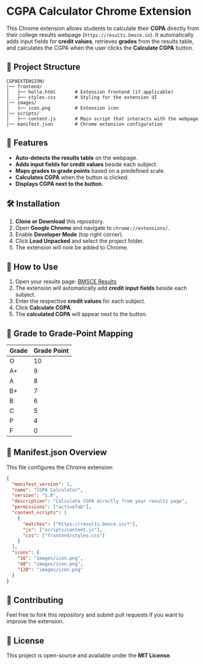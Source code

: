 # CGPA Calculator Chrome Extension

This Chrome extension allows students to calculate their **CGPA** directly from their college results webpage (`https://results.bmsce.in`). It automatically adds input fields for **credit values**, retrieves **grades** from the results table, and calculates the CGPA when the user clicks the **Calculate CGPA** button.

## 📂 Project Structure

```
CGPAEXTENSION/
│── frontend/
│   ├── hello.html       # Extension frontend (if applicable)
│   ├── styles.css       # Styling for the extension UI
│── images/
│   ├── icon.png         # Extension icon
│── scripts/
│   ├── content.js       # Main script that interacts with the webpage
│── manifest.json        # Chrome extension configuration
```

## 🚀 Features

- **Auto-detects the results table** on the webpage.
- **Adds input fields for credit values** beside each subject.
- **Maps grades to grade points** based on a predefined scale.
- **Calculates CGPA** when the button is clicked.
- **Displays CGPA next to the button**.

## 🛠 Installation

1. **Clone or Download** this repository.
2. Open **Google Chrome** and navigate to `chrome://extensions/`.
3. Enable **Developer Mode** (top right corner).
4. Click **Load Unpacked** and select the project folder.
5. The extension will now be added to Chrome.

## 📌 How to Use

1. Open your results page: [BMSCE Results](https://results.bmsce.in)
2. The extension will automatically add **credit input fields** beside each subject.
3. Enter the respective **credit values** for each subject.
4. Click **Calculate CGPA**.
5. The **calculated CGPA** will appear next to the button.

## 🔧 Grade to Grade-Point Mapping

| Grade | Grade Point |
|--------|-------------|
| O      | 10          |
| A+     | 9           |
| A      | 8           |
| B+     | 7           |
| B      | 6           |
| C      | 5           |
| P      | 4           |
| F      | 0           |

## 📜 Manifest.json Overview

This file configures the Chrome extension:

```json
{
  "manifest_version": 3,
  "name": "CGPA Calculator",
  "version": "1.0",
  "description": "Calculate CGPA directly from your results page",
  "permissions": ["activeTab"],
  "content_scripts": [
    {
      "matches": ["https://results.bmsce.in/*"],
      "js": ["scripts/content.js"],
      "css": ["frontend/styles.css"]
    }
  ],
  "icons": {
    "16": "images/icon.png",
    "48": "images/icon.png",
    "128": "images/icon.png"
  }
}
```

## 🤝 Contributing
Feel free to fork this repository and submit pull requests if you want to improve the extension.

## 📄 License
This project is open-source and available under the **MIT License**.


